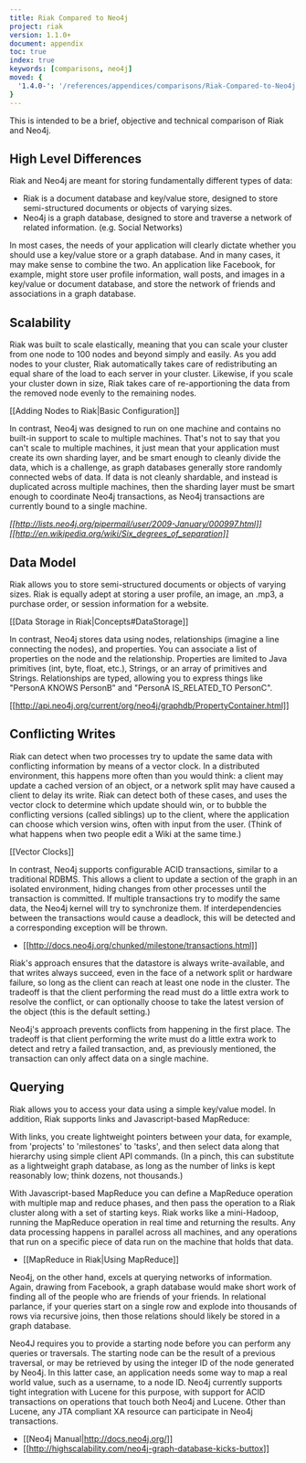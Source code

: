 ```yaml
---
title: Riak Compared to Neo4j
project: riak
version: 1.1.0+
document: appendix
toc: true
index: true
keywords: [comparisons, neo4j]
moved: {
  '1.4.0-': '/references/appendices/comparisons/Riak-Compared-to-Neo4j'
}
---
```


This is intended to be a brief, objective and technical comparison of Riak and Neo4j.

## High Level Differences

Riak and Neo4j are meant for storing fundamentally different types of data:

* Riak is a document database and key/value store, designed to store semi-structured documents or objects of varying sizes.
* Neo4j is a graph database, designed to store and traverse a network of related information. (e.g. Social Networks)

In most cases, the needs of your application will clearly dictate whether you should use a key/value store or a graph database. And in many cases, it may make sense to combine the two. An application like Facebook, for example, might store user profile information, wall posts, and images in a key/value or document database, and store the network of friends and associations in a graph database.

## Scalability

Riak was built to scale elastically, meaning that you can scale your cluster from one node to 100 nodes and beyond simply and easily. As you add nodes to your cluster, Riak automatically takes care of redistributing an equal share of the load to each server in your cluster. Likewise, if you scale your cluster down in size, Riak takes care of re-apportioning the data from the removed node evenly to the remaining nodes.

[[Adding Nodes to Riak|Basic Configuration]]

In contrast, Neo4j was designed to run on one machine and contains no built-in support to scale to multiple machines. That's not to say that you can't scale to multiple machines, it just mean that your application must create its own sharding layer, and be smart enough to cleanly divide the data, which is a challenge, as graph databases generally store randomly connected webs of data. If data is not cleanly shardable, and instead is duplicated across multiple machines, then the sharding layer must be smart enough to coordinate Neo4j transactions, as Neo4j transactions are currently bound to a single machine.

_[[http://lists.neo4j.org/pipermail/user/2009-January/000997.html]]_
_[[http://en.wikipedia.org/wiki/Six_degrees_of_separation]]_


## Data Model

Riak allows you to store semi-structured documents or objects of varying sizes. Riak is equally adept at storing a user profile, an image, an .mp3, a purchase order, or session information for a website.

[[Data Storage in Riak|Concepts#DataStorage]]

In contrast, Neo4j stores data using nodes, relationships (imagine a line connecting the nodes), and properties. You can associate a list of properties on the node and the relationship. Properties are limited to Java primitives (int, byte, float, etc.), Strings, or an array of primitives and Strings. Relationships are typed, allowing you to express things like "PersonA KNOWS PersonB" and "PersonA IS_RELATED_TO PersonC".


[[http://api.neo4j.org/current/org/neo4j/graphdb/PropertyContainer.html]]

## Conflicting Writes

Riak can detect when two processes try to update the same data with conflicting information by means of a vector clock. In a distributed environment, this happens more often than you would think: a client may update a cached version of an object, or a network split may have caused a client to delay its write. Riak can detect both of these cases, and uses the vector clock to determine which update should win, or to bubble the conflicting versions (called siblings) up to the client, where the application can choose which version wins, often with input from the user. (Think of what happens when two people edit a Wiki at the same time.)

[[Vector Clocks]]

In contrast, Neo4j supports configurable ACID transactions, similar to a traditional RDBMS. This allows a client to update a section of the graph in an isolated environment, hiding changes from other processes until the transaction is committed. If multiple transactions try to modify the same data, the Neo4j kernel will try to synchronize them. If interdependencies between the transactions would cause a deadlock, this will be detected and a corresponding exception will be thrown.

* [[http://docs.neo4j.org/chunked/milestone/transactions.html]]

Riak's approach ensures that the datastore is always write-available, and that writes always succeed, even in the face of a network split or hardware failure, so long as the client can reach at least one node in the cluster. The tradeoff is that the client performing the read must do a little extra work to resolve the conflict, or can optionally choose to take the latest version of the object (this is the default setting.)

Neo4j's approach prevents conflicts from happening in the first place. The tradeoff is that client performing the write must do a little extra work to detect and retry a failed transaction, and, as previously mentioned, the transaction can only affect data on a single machine.

## Querying

Riak allows you to access your data using a simple key/value model. In addition, Riak supports links and Javascript-based MapReduce:

With links, you create lightweight pointers between your data, for example, from 'projects' to 'milestones' to 'tasks', and then select data along that hierarchy using simple client API commands. (In a pinch, this can substitute as a lightweight graph database, as long as the number of links is kept reasonably low; think dozens, not thousands.)

With Javascript-based MapReduce you can define a MapReduce operation with multiple map and reduce phases, and then pass the operation to a Riak cluster along with a set of starting keys. Riak works like a mini-Hadoop, running the MapReduce operation in real time and returning the results. Any data processing happens in parallel across all machines, and any operations that run on a specific piece of data run on the machine that holds that data.

* [[MapReduce in Riak|Using MapReduce]]

Neo4j, on the other hand, excels at querying networks of information. Again, drawing from Facebook, a graph database would make short work of finding all of the people who are friends of your friends. In relational parlance, if your queries start on a single row and explode into thousands of rows via recursive joins, then those relations should likely be stored in a graph database.

Neo4J requires you to provide a starting node before you can perform any queries or traversals. The starting node can be the result of a previous traversal, or may be retrieved by using the integer ID of the node generated by Neo4j. In this latter case, an application needs some way to map a real world value, such as a username, to a node ID. Neo4j currently supports tight integration with Lucene for this purpose, with support for ACID transactions on operations that touch both Neo4j and Lucene. Other than Lucene, any JTA compliant XA resource can participate in Neo4j transactions.

* [[Neo4j Manual|http://docs.neo4j.org/]]
* [[http://highscalability.com/neo4j-graph-database-kicks-buttox]]
